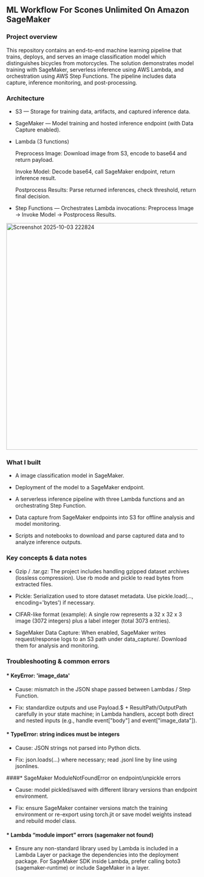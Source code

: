 ## ML Workflow For Scones Unlimited On Amazon SageMaker


### Project overview
This repository contains an end-to-end machine learning pipeline that trains, deploys, and serves an image classification model which distinguishes bicycles from motorcycles. The solution demonstrates model training with SageMaker, serverless inference using AWS Lambda, and orchestration using AWS Step Functions. The pipeline includes data capture, inference monitoring, and post-processing.
 

### Architecture

* S3 — Storage for training data, artifacts, and captured inference data.

* SageMaker — Model training and hosted inference endpoint (with Data Capture enabled).

* Lambda (3 functions)

   Preprocess Image: Download image from S3, encode to base64 and return payload.

   Invoke Model: Decode base64, call SageMaker endpoint, return inference result.

   Postprocess Results: Parse returned inferences, check threshold, return final decision.

* Step Functions — Orchestrates Lambda invocations: Preprocess Image → Invoke Model → Postprocess Results.

<img width="1366" height="596" alt="Screenshot 2025-10-03 222824" src="https://github.com/user-attachments/assets/a68c97fa-111e-4f7b-a4a1-1b2edc678a4c" />

### What I built

* A image classification model in SageMaker.

* Deployment of the model to a SageMaker endpoint.

* A serverless inference pipeline with three Lambda functions and an orchestrating Step Function.

* Data capture from SageMaker endpoints into S3 for offline analysis and model monitoring.

* Scripts and notebooks to download and parse captured data and to analyze inference outputs.


### Key concepts & data notes

* Gzip / .tar.gz: The project includes handling gzipped dataset archives (lossless compression). Use rb mode and pickle to read bytes from extracted files.

* Pickle: Serialization used to store dataset metadata. Use pickle.load(..., encoding='bytes') if necessary.

* CIFAR-like format (example): A single row represents a 32 x 32 x 3 image (3072 integers) plus a label integer (total 3073 entries).

* SageMaker Data Capture: When enabled, SageMaker writes request/response logs to an S3 path under data_capture/. Download them for analysis and monitoring.


### Troubleshooting & common errors

#### *  KeyError: 'image_data'

* Cause: mismatch in the JSON shape passed between Lambdas / Step Function.

* Fix: standardize outputs and use Payload.$ + ResultPath/OutputPath carefully in your state machine; in Lambda handlers, accept both direct and nested inputs (e.g., handle event["body"] and event["image_data"]).

#### * TypeError: string indices must be integers

* Cause: JSON strings not parsed into Python dicts.

* Fix: json.loads(...) where necessary; read .jsonl line by line using jsonlines.

####* SageMaker ModuleNotFoundError on endpoint/unpickle errors

* Cause: model pickled/saved with different library versions than endpoint environment.

* Fix: ensure SageMaker container versions match the training environment or re-export using torch.jit or save model weights instead and rebuild model class.

#### * Lambda “module import” errors (sagemaker not found)

* Ensure any non-standard library used by Lambda is included in a Lambda Layer or package the dependencies into the deployment package. For SageMaker SDK inside Lambda, prefer calling boto3 (sagemaker-runtime) or include SageMaker in a layer.


